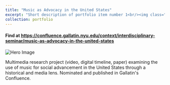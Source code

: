 ```yaml
---
title: "Music as Advocacy in the United States"
excerpt: "Short description of portfolio item number 1<br/><img class="five-three" src='https://erhuve.github.io/_pages/image-5.png'>"
collection: portfolio
---
```


#### Find at <a href="https://confluence.gallatin.nyu.edu/context/interdisciplinary-seminar/music-as-advocacy-in-the-united-states">https://confluence.gallatin.nyu.edu/context/interdisciplinary-seminar/music-as-advocacy-in-the-united-states</a>

![Hero Image](image-5.png)

Multimedia research project (video, digital timeline, paper) examining the use of music for social advancement in the United States through a historical and media lens. Nominated and published in Gallatin's Confluence.
